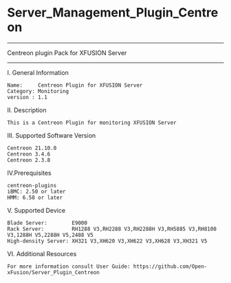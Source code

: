 # Server_Management_Plugin_Centreon

**********************************************************************************
Centreon plugin Pack for XFUSION Server
**********************************************************************************

I. General Information 

    Name:     Centreon Plugin for XFUSION Server    
    Category: Monitoring    
    version : 1.1
    
II. Description

    This is a Centreon Plugin for monitoring XFUSION Server 
    
III. Supported Software Version

    Centreon 21.10.0     
    Centreon 3.4.6     
    Centreon 2.3.8      
    
IV.Prerequisites

    centreon-plugins
    iBMC: 2.50 or later    
    HMM: 6.58 or later
    
    
V. Supported Device
    
    Blade Server:        E9000
    Rack Server:         RH1288 V3,RH2288 V3,RH2288H V3,RH5885 V3,RH8100 V3,1288H V5,2288H V5,2488 V5    
    High-density Server: XH321 V3,XH620 V3,XH622 V3,XH628 V3,XH321 V5
    
VI. Additional Resources

    For more information consult User Guide: https://github.com/Open-xFusion/Server_Plugin_Centreon
